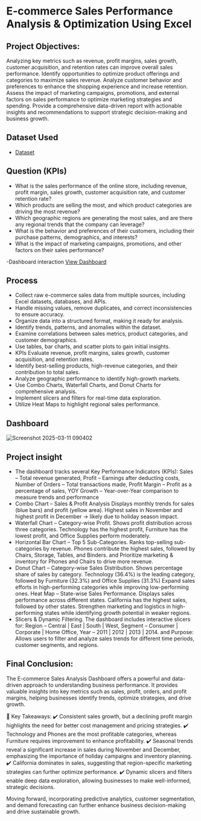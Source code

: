 # E-commerce Sales Performance Analysis & Optimization Using Excel

## Project Objectives:
Analyzing key metrics such as revenue, profit margins, sales growth, customer acquisition, and retention rates can improve overall sales performance.
Identify opportunities to optimize product offerings and categories to maximize sales revenue.
Analyze customer behavior and preferences to enhance the shopping experience and increase retention.
Assess the impact of marketing campaigns, promotions, and external factors on sales performance to optimize marketing strategies and spending.
Provide a comprehensive data-driven report with actionable insights and recommendations to support strategic decision-making and business growth.

## Dataset Used
- <a href="https://github.com/KirankumarB17/-Ecommerce-Sales-Analysis-/blob/main/Ecommerce%20Sales%20Analysis.xlsx">Dataset</a>

## Question (KPIs)
- What is the sales performance of the online store, including revenue, profit margin, sales growth, customer acquisition rate, and customer retention rate?
- Which products are selling the most, and which product categories are driving the most revenue?
- Which geographic regions are generating the most sales, and are there any regional trends that the company can leverage?
- What is the behavior and preferences of their customers, including their purchase patterns, demographics, and interests?
- What is the impact of marketing campaigns, promotions, and other factors on their sales performance?
  
-Dashboard interaction <a href="https://github.com/KirankumarB17/-Ecommerce-Sales-Analysis-/blob/main/Screenshot%202025-03-11%20090402.png">View Dashboard<a/>

## Process
- Collect raw e-commerce sales data from multiple sources, including Excel datasets, databases, and APIs.
- Handle missing values, remove duplicates, and correct inconsistencies to ensure accuracy.
- Organize data into a structured format, making it ready for analysis.
- Identify trends, patterns, and anomalies within the dataset.
- Examine correlations between sales metrics, product categories, and customer demographics.
- Use tables, bar charts, and scatter plots to gain initial insights.
- KPIs Evaluate revenue, profit margins, sales growth, customer acquisition, and retention rates.
- Identify best-selling products, high-revenue categories, and their contribution to total sales.
- Analyze geographic performance to identify high-growth markets.
- Use Combo Charts, Waterfall Charts, and Donut Charts for comprehensive analysis.
- Implement slicers and filters for real-time data exploration.
- Utilize Heat Maps to highlight regional sales performance.

## Dashboard  
![Screenshot 2025-03-11 090402](https://github.com/user-attachments/assets/975740bb-8a19-4a44-b059-03f02214320b)

## Project insight
- The dashboard tracks several Key Performance Indicators (KPIs): Sales – Total revenue generated, Profit – Earnings after deducting costs, Number of Orders – Total transactions made, Profit Margin – Profit as a percentage of sales, YOY Growth – Year-over-Year comparison to measure trends and performance
- Combo Chart – Sales & Profit Analysis
 Displays monthly trends for sales (blue bars) and profit (yellow area).
Highest sales in November and highest profit in December → likely due to holiday season impact.
- Waterfall Chart – Category-wise Profit. Shows profit distribution across three categories.
 Technology has the highest profit, Furniture has the lowest profit, and Office Supplies perform moderately.
- Horizontal Bar Chart – Top 5 Sub-Categories. Ranks top-selling sub-categories by revenue.
 Phones contribute the highest sales, followed by Chairs, Storage, Tables, and Binders. and Prioritize marketing & inventory for Phones and Chairs to drive more revenue.
- Donut Chart – Category-wise Sales Distribution. Shows percentage share of sales by category.
Technology (36.4%) is the leading category, followed by Furniture (32.3%) and Office Supplies (31.3%) Expand sales efforts in high-performing categories while improving low-performing ones.
Heat Map – State-wise Sales Performance. Displays sales performance across different states. California has the highest sales, followed by other states. Strengthen marketing and logistics in high-performing states while identifying growth potential in weaker regions.
- Slicers & Dynamic Filtering. The dashboard includes interactive slicers for: Region – Central | East | South | West, Segment – Consumer | Corporate | Home Office, Year – 2011 | 2012 | 2013 | 2014. and Purpose: Allows users to filter and analyze sales trends for different time periods, customer segments, and regions.

## Final Conclusion:
The E-commerce Sales Analysis Dashboard offers a powerful and data-driven approach to understanding business performance. It provides valuable insights into key metrics such as sales, profit, orders, and profit margins, helping businesses identify trends, optimize strategies, and drive growth.

🔹 Key Takeaways:
✔️ Consistent sales growth, but a declining profit margin highlights the need for better cost management and pricing strategies.
✔️ Technology and Phones are the most profitable categories, whereas Furniture requires improvement to enhance profitability.
✔️ Seasonal trends reveal a significant increase in sales during November and December, emphasizing the importance of holiday campaigns and inventory planning.
✔️ California dominates in sales, suggesting that region-specific marketing strategies can further optimize performance.
✔️ Dynamic slicers and filters enable deep data exploration, allowing businesses to make well-informed, strategic decisions.

 Moving forward, incorporating predictive analytics, customer segmentation, and demand forecasting can further enhance business decision-making and drive sustainable growth.






